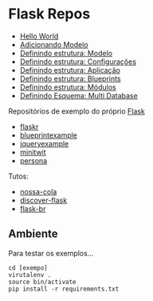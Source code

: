 Flask Repos
===


+ [Hello World](https://github.com/Flask-repos/hello-world)
+ [Adicionando Modelo](https://github.com/Flask-repos/model-database)
+ [Definindo estrutura: Modelo](https://github.com/Flask-repos/separando-model)
+ [Definindo estrutura: Configurações](https://github.com/Flask-repos/separando-config)
+ [Definindo estrutura: Aplicação](https://github.com/Flask-repos/separando-app)
+ [Definindo estrutura: Blueprints](https://github.com/Flask-repos/blueprints)
+ [Definindo estrutura: Módulos](https://github.com/Flask-repos/modulos)
+ [Definindo Esquema: Multi Database](https://github.com/Flask-repos/multi-database)

Repositórios de exemplo do próprio [Flask](https://github.com/mitsuhiko/flask/tree/master/examples)

+ [flaskr](https://github.com/Flask-repos/flaskr)
+ [blueprintexample](https://github.com/Flask-repos/blueprintexample)
+ [jqueryexample](https://github.com/Flask-repos/jqueryexample)
+ [minitwit](https://github.com/Flask-repos/minitwit)
+ [persona](https://github.com/Flask-repos/persona)


Tutos:

+ [nossa-cola](https://github.com/Flask-repos/nossa-cola)
+ [discover-flask](https://github.com/Flask-repos/discover-flask)
+ [flask-br](https://github.com/Flask-repos/flask-br)




Ambiente
---

Para testar os exemplos...

    cd [exempo]
    virutalenv .
    source bin/activate
    pip install -r requirements.txt
